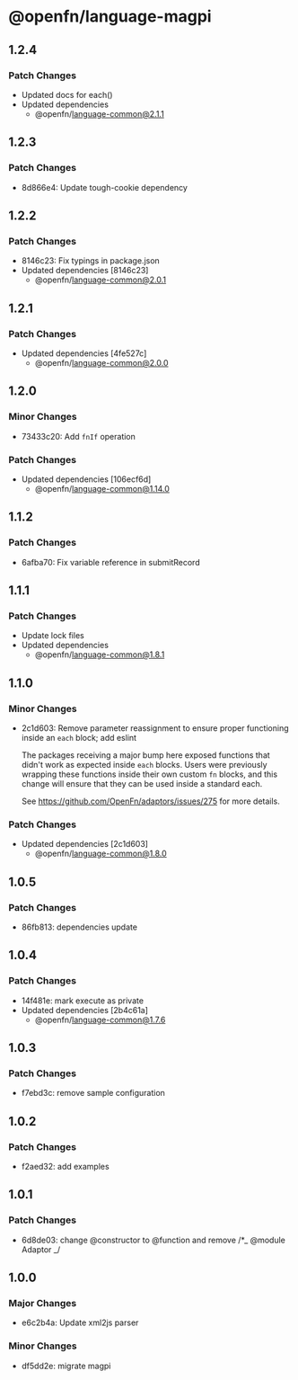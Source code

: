 # @openfn/language-magpi

## 1.2.4

### Patch Changes

- Updated docs for each()
- Updated dependencies
  - @openfn/language-common@2.1.1

## 1.2.3

### Patch Changes

- 8d866e4: Update tough-cookie dependency

## 1.2.2

### Patch Changes

- 8146c23: Fix typings in package.json
- Updated dependencies [8146c23]
  - @openfn/language-common@2.0.1

## 1.2.1

### Patch Changes

- Updated dependencies [4fe527c]
  - @openfn/language-common@2.0.0

## 1.2.0

### Minor Changes

- 73433c20: Add `fnIf` operation

### Patch Changes

- Updated dependencies [106ecf6d]
  - @openfn/language-common@1.14.0

## 1.1.2

### Patch Changes

- 6afba70: Fix variable reference in submitRecord

## 1.1.1

### Patch Changes

- Update lock files
- Updated dependencies
  - @openfn/language-common@1.8.1

## 1.1.0

### Minor Changes

- 2c1d603: Remove parameter reassignment to ensure proper functioning inside an
  `each` block; add eslint

  The packages receiving a major bump here exposed functions that didn't work as
  expected inside `each` blocks. Users were previously wrapping these functions
  inside their own custom `fn` blocks, and this change will ensure that they can
  be used inside a standard each.

  See https://github.com/OpenFn/adaptors/issues/275 for more details.

### Patch Changes

- Updated dependencies [2c1d603]
  - @openfn/language-common@1.8.0

## 1.0.5

### Patch Changes

- 86fb813: dependencies update

## 1.0.4

### Patch Changes

- 14f481e: mark execute as private
- Updated dependencies [2b4c61a]
  - @openfn/language-common@1.7.6

## 1.0.3

### Patch Changes

- f7ebd3c: remove sample configuration

## 1.0.2

### Patch Changes

- f2aed32: add examples

## 1.0.1

### Patch Changes

- 6d8de03: change @constructor to @function and remove /\*_ @module Adaptor _/

## 1.0.0

### Major Changes

- e6c2b4a: Update xml2js parser

### Minor Changes

- df5dd2e: migrate magpi

